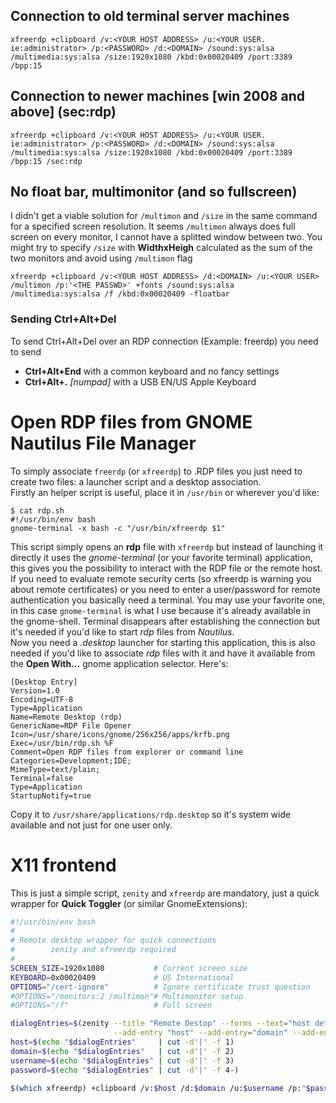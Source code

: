 ## Connection to old terminal server machines
```
xfreerdp +clipboard /v:<YOUR HOST ADDRESS> /u:<YOUR USER. ie:administrator> /p:<PASSWORD> /d:<DOMAIN> /sound:sys:alsa /multimedia:sys:alsa /size:1920x1080 /kbd:0x00020409 /port:3389 /bpp:15
```

## Connection to newer machines [win 2008 and above] (sec:rdp)
```
xfreerdp +clipboard /v:<YOUR HOST ADDRESS> /u:<YOUR USER. ie:administrator> /p:<PASSWORD> /d:<DOMAIN> /sound:sys:alsa /multimedia:sys:alsa /size:1920x1080 /kbd:0x00020409 /port:3389 /bpp:15 /sec:rdp
```

## No float bar, multimonitor (and so fullscreen)
I didn't get a viable solution for `/multimon` and `/size` in the same command for a specified screen resolution.
It seems `/multimon` always does full screen on every monitor, I cannot have a splitted window between two.
You might try to specify `/size` with **WidthxHeigh** calculated as the sum of the two monitors and avoid using 
`/multimon` flag
```
xfreerdp +clipboard /v:<YOUR HOST ADDRESS> /d:<DOMAIN> /u:<YOUR USER> /multimon /p:'<THE PASSWD>' +fonts /sound:sys:alsa /multimedia:sys:alsa /f /kbd:0x00020409 -floatbar
```

### Sending Ctrl+Alt+Del
To send Ctrl+Alt+Del over an RDP connection (Example: freerdp) you need to send
- **Ctrl+Alt+End** with a common keyboard and no fancy settings
- **Ctrl+Alt+.** *[numpad]* with a USB EN/US Apple Keyboard


# Open RDP files from GNOME Nautilus File Manager
To simply associate `freerdp` (or `xfreerdp`) to .RDP files you just need to create two files: a launcher script and a
desktop association.  
Firstly an helper script is useful, place it in `/usr/bin` or wherever you'd like:
```
$ cat rdp.sh 
#!/usr/bin/env bash
gnome-terminal -x bash -c "/usr/bin/xfreerdp $1"
```
This script simply opens an **rdp** file with `xfreerdp` but instead of launching it directly it uses the _gnome-terminal_ 
(or your favorite terminal) application, this gives you the possibility to interact with the RDP file or the remote host.
If you need to evaluate remote security certs (so xfreerdp is warning you about remote certificates) or you need to enter a
user/password for remote authentication you basically need a terminal. You may use your favorite one, in this case `gnome-terminal` is what I use because it's already available in the gnome-shell. Terminal disappears after establishing
the connection but it's needed if you'd like to start *rdp* files from *Nautilus*.  
Now you need a *.desktop* launcher for starting this application, this is also needed if you'd like to associate *rdp* files
with it and have it available from the **Open With...** gnome application selector. Here's:
```
[Desktop Entry]
Version=1.0
Encoding=UTF-8
Type=Application
Name=Remote Desktop (rdp)
GenericName=RDP File Opener
Icon=/usr/share/icons/gnome/256x256/apps/krfb.png
Exec=/usr/bin/rdp.sh %F
Comment=Open RDP files from explorer or command line
Categories=Development;IDE;
MimeType=text/plain;
Terminal=false
Type=Application
StartupNotify=true
```
Copy it to `/usr/share/applications/rdp.desktop` so it's system wide available and not just for one user only.

# X11 frontend
This is just a simple script, `zenity` and `xfreerdp` are mandatory, just a quick wrapper for **Quick Toggler** (or similar GnomeExtensions):
```sh
#!/usr/bin/env bash
#
# Remote desktop wrapper for quick connections
#        zenity and xfreerdp required
#
SCREEN_SIZE=1920x1080           # Current screen size
KEYBOARD=0x00020409             # US International
OPTIONS="/cert-ignore"          # Ignore certificate trust question
#OPTIONS="/monitors:2 /multimon"# Multimonitor setup
#OPTIONS="/f"                   # Full screen

dialogEntries=$(zenity --title "Remote Destop" --forms --text="host details" \
                       --add-entry "host" --add-entry="domain" --add-entry="username" --add-entry="password")
host=$(echo "$dialogEntries"     | cut -d'|' -f 1)
domain=$(echo "$dialogEntries"   | cut -d'|' -f 2)
username=$(echo "$dialogEntries" | cut -d'|' -f 3)
password=$(echo "$dialogEntries" | cut -d'|' -f 4-)

$(which xfreerdp) +clipboard /v:$host /d:$domain /u:$username /p:"$password" /size:$SCREEN_SIZE /kbd:$KEYBOARD $OPTIONS
```
